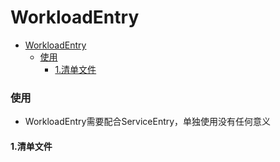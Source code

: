 # WorkloadEntry

<!-- @import "[TOC]" {cmd="toc" depthFrom=1 depthTo=6 orderedList=false} -->
<!-- code_chunk_output -->

- [WorkloadEntry](#workloadentry)
    - [使用](#使用)
      - [1.清单文件](#1清单文件)

<!-- /code_chunk_output -->

### 使用

* WorkloadEntry需要配合ServiceEntry，单独使用没有任何意义

#### 1.清单文件
